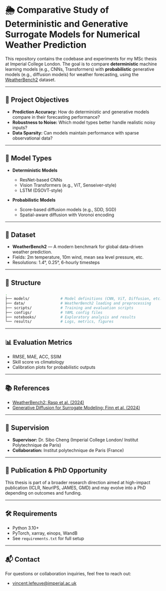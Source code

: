 # 🌦️ Comparative Study of Deterministic and Generative Surrogate Models for Numerical Weather Prediction

This repository contains the codebase and experiments for my MSc thesis at Imperial College London. The goal is to compare **deterministic** machine learning models (e.g., CNNs, Transformers) with **probabilistic** generative models (e.g., diffusion models) for weather forecasting, using the [WeatherBench2](https://github.com/weatherbench2) dataset.

---

## 📌 Project Objectives

- **Prediction Accuracy:** How do deterministic and generative models compare in their forecasting performance?
- **Robustness to Noise:** Which model types better handle realistic noisy inputs?
- **Data Sparsity:** Can models maintain performance with sparse observational data?

---

## 🧠 Model Types

- **Deterministic Models**
  - ResNet-based CNNs
  - Vision Transformers (e.g., ViT, Senseiver-style)
  - LSTM (DSOVT-style)

- **Probabilistic Models**
  - Score-based diffusion models (e.g., SDD, SGD)
  - Spatial-aware diffusion with Voronoi encoding

---

## 🧪 Dataset

- **WeatherBench2** — A modern benchmark for global data-driven weather prediction.
- Fields: 2m temperature, 10m wind, mean sea level pressure, etc.
- Resolutions: 1.4°, 0.25°, 6-hourly timesteps

---

## 🧱 Structure
```bash
.
├── models/              # Model definitions (CNN, ViT, Diffusion, etc.)
├── data/                # WeatherBench2 loading and preprocessing
├── scripts/             # Training and evaluation scripts
├── configs/             # YAML config files
├── notebooks/           # Exploratory analysis and results
└── results/             # Logs, metrics, figures
```

---

## 📊 Evaluation Metrics

- RMSE, MAE, ACC, SSIM
- Skill score vs climatology
- Calibration plots for probabilistic outputs

---

## 📚 References

- [WeatherBench2: Rasp et al. (2024)](https://doi.org/10.1029/2023MS004019)
- [Generative Diffusion for Surrogate Modeling: Finn et al. (2024)](https://doi.org/10.1029/2024MS004395)

---

## 👤 Supervision

- **Supervisor:** Dr. Sibo Cheng (Imperial College London/ Institut Polytechnique de Paris)
- **Collaboration:** Institut polytechnique de Paris (France)

---

## 📢 Publication & PhD Opportunity

This thesis is part of a broader research direction aimed at high-impact publication (ICLR, NeurIPS, JAMES, GMD) and may evolve into a PhD depending on outcomes and funding.

---

## 🛠 Requirements

- Python 3.10+
- PyTorch, xarray, einops, WandB
- See `requirements.txt` for full setup

---

## 📬 Contact

For questions or collaboration inquiries, feel free to reach out:
- [vincent.lefeuve@imperial.ac.uk](mailto:vincent.lefeuve@imperial.ac.uk)
